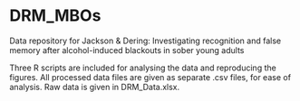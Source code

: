 # DRM_MBOs
Data repository for Jackson &amp; Dering: Investigating recognition and false memory after alcohol-induced blackouts in sober young adults

Three R scripts are included for analysing the data and reproducing the figures. All processed data files are given as separate .csv files, for ease of analysis. Raw data is given in DRM_Data.xlsx.


